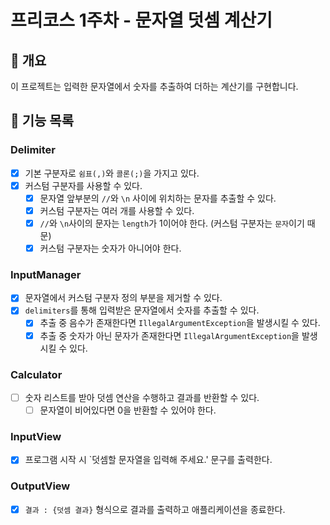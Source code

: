 # 프리코스 1주차 - 문자열 덧셈 계산기

## 📌 개요

이 프로젝트는 입력한 문자열에서 숫자를 추출하여 더하는 계산기를 구현합니다.

## 📝 기능 목록

### Delimiter

- [x] 기본 구분자로 `쉼표(,)`와 `콜론(;)`을 가지고 있다.
- [x] 커스텀 구분자를 사용할 수 있다.
    - [x] 문자열 앞부분의 `//`와 `\n` 사이에 위치하는 문자를 추출할 수 있다.
    - [x] 커스텀 구분자는 여러 개를 사용할 수 있다.
    - [x] `//`와 `\n`사이의 문자는 `length`가 1이어야 한다. (커스텀 구분자는 `문자`이기 때문)
    - [x] 커스텀 구분자는 숫자가 아니어야 한다.

### InputManager

- [x] 문자열에서 커스텀 구분자 정의 부분을 제거할 수 있다.
- [x] `delimiters`를 통해 입력받은 문자열에서 숫자를 추출할 수 있다.
    - [x] 추출 중 음수가 존재한다면 `IllegalArgumentException`을 발생시킬 수 있다.
    - [x] 추출 중 숫자가 아닌 문자가 존재한다면 `IllegalArgumentException`을 발생시킬 수 있다.

### Calculator

- [ ] 숫자 리스트를 받아 덧셈 연산을 수행하고 결과를 반환할 수 있다.
    - [ ] 문자열이 비어있다면 0을 반환할 수 있어야 한다.

### InputView

- [x] 프로그램 시작 시 `덧셈할 문자열을 입력해 주세요.' 문구를 출력한다.

### OutputView

- [x] `결과 : {덧셈 결과}` 형식으로 결과를 출력하고 애플리케이션을 종료한다.
